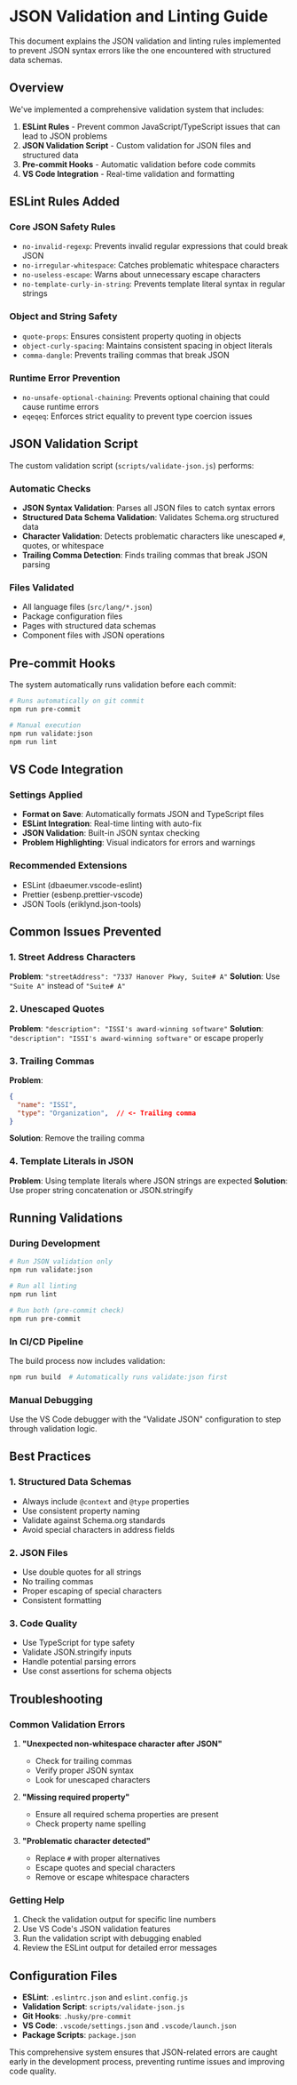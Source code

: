 # JSON Validation and Linting Guide

This document explains the JSON validation and linting rules implemented to prevent JSON syntax errors like the one encountered with structured data schemas.

## Overview

We've implemented a comprehensive validation system that includes:

1. **ESLint Rules** - Prevent common JavaScript/TypeScript issues that can lead to JSON problems
2. **JSON Validation Script** - Custom validation for JSON files and structured data
3. **Pre-commit Hooks** - Automatic validation before code commits
4. **VS Code Integration** - Real-time validation and formatting

## ESLint Rules Added

### Core JSON Safety Rules

- `no-invalid-regexp`: Prevents invalid regular expressions that could break JSON
- `no-irregular-whitespace`: Catches problematic whitespace characters
- `no-useless-escape`: Warns about unnecessary escape characters
- `no-template-curly-in-string`: Prevents template literal syntax in regular strings

### Object and String Safety

- `quote-props`: Ensures consistent property quoting in objects
- `object-curly-spacing`: Maintains consistent spacing in object literals
- `comma-dangle`: Prevents trailing commas that break JSON

### Runtime Error Prevention

- `no-unsafe-optional-chaining`: Prevents optional chaining that could cause runtime errors
- `eqeqeq`: Enforces strict equality to prevent type coercion issues

## JSON Validation Script

The custom validation script (`scripts/validate-json.js`) performs:

### Automatic Checks

- **JSON Syntax Validation**: Parses all JSON files to catch syntax errors
- **Structured Data Schema Validation**: Validates Schema.org structured data
- **Character Validation**: Detects problematic characters like unescaped `#`, quotes, or whitespace
- **Trailing Comma Detection**: Finds trailing commas that break JSON parsing

### Files Validated

- All language files (`src/lang/*.json`)
- Package configuration files
- Pages with structured data schemas
- Component files with JSON operations

## Pre-commit Hooks

The system automatically runs validation before each commit:

```bash
# Runs automatically on git commit
npm run pre-commit

# Manual execution
npm run validate:json
npm run lint
```

## VS Code Integration

### Settings Applied

- **Format on Save**: Automatically formats JSON and TypeScript files
- **ESLint Integration**: Real-time linting with auto-fix
- **JSON Validation**: Built-in JSON syntax checking
- **Problem Highlighting**: Visual indicators for errors and warnings

### Recommended Extensions

- ESLint (dbaeumer.vscode-eslint)
- Prettier (esbenp.prettier-vscode)
- JSON Tools (eriklynd.json-tools)

## Common Issues Prevented

### 1. Street Address Characters

**Problem**: `"streetAddress": "7337 Hanover Pkwy, Suite# A"`
**Solution**: Use `"Suite A"` instead of `"Suite# A"`

### 2. Unescaped Quotes

**Problem**: `"description": "ISSI's award-winning software"`
**Solution**: `"description": "ISSI's award-winning software"` or escape properly

### 3. Trailing Commas

**Problem**:

```json
{
  "name": "ISSI",
  "type": "Organization",  // <- Trailing comma
}
```

**Solution**: Remove the trailing comma

### 4. Template Literals in JSON

**Problem**: Using template literals where JSON strings are expected
**Solution**: Use proper string concatenation or JSON.stringify

## Running Validations

### During Development

```bash
# Run JSON validation only
npm run validate:json

# Run all linting
npm run lint

# Run both (pre-commit check)
npm run pre-commit
```

### In CI/CD Pipeline

The build process now includes validation:

```bash
npm run build  # Automatically runs validate:json first
```

### Manual Debugging

Use the VS Code debugger with the "Validate JSON" configuration to step through validation logic.

## Best Practices

### 1. Structured Data Schemas

- Always include `@context` and `@type` properties
- Use consistent property naming
- Validate against Schema.org standards
- Avoid special characters in address fields

### 2. JSON Files

- Use double quotes for all strings
- No trailing commas
- Proper escaping of special characters
- Consistent formatting

### 3. Code Quality

- Use TypeScript for type safety
- Validate JSON.stringify inputs
- Handle potential parsing errors
- Use const assertions for schema objects

## Troubleshooting

### Common Validation Errors

1. **"Unexpected non-whitespace character after JSON"**
   - Check for trailing commas
   - Verify proper JSON syntax
   - Look for unescaped characters

2. **"Missing required property"**
   - Ensure all required schema properties are present
   - Check property name spelling

3. **"Problematic character detected"**
   - Replace `#` with proper alternatives
   - Escape quotes and special characters
   - Remove or escape whitespace characters

### Getting Help

1. Check the validation output for specific line numbers
2. Use VS Code's JSON validation features
3. Run the validation script with debugging enabled
4. Review the ESLint output for detailed error messages

## Configuration Files

- **ESLint**: `.eslintrc.json` and `eslint.config.js`
- **Validation Script**: `scripts/validate-json.js`
- **Git Hooks**: `.husky/pre-commit`
- **VS Code**: `.vscode/settings.json` and `.vscode/launch.json`
- **Package Scripts**: `package.json`

This comprehensive system ensures that JSON-related errors are caught early in the development process, preventing runtime issues and improving code quality.
